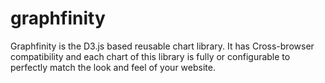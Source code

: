 # graphfinity
Graphfinity is the D3.js based reusable chart library. It has Cross-browser compatibility and each chart of this library is fully or configurable to perfectly match the look and feel of your website.
